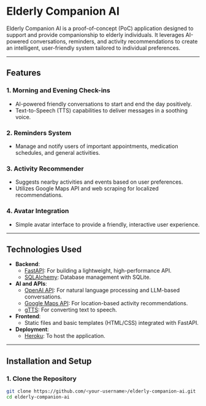 # Elderly Companion AI

Elderly Companion AI is a proof-of-concept (PoC) application designed to support and provide companionship to elderly individuals. It leverages AI-powered conversations, reminders, and activity recommendations to create an intelligent, user-friendly system tailored to individual preferences.

---

## Features

### 1. **Morning and Evening Check-ins**
   - AI-powered friendly conversations to start and end the day positively.
   - Text-to-Speech (TTS) capabilities to deliver messages in a soothing voice.

### 2. **Reminders System**
   - Manage and notify users of important appointments, medication schedules, and general activities.

### 3. **Activity Recommender**
   - Suggests nearby activities and events based on user preferences.
   - Utilizes Google Maps API and web scraping for localized recommendations.

### 4. **Avatar Integration**
   - Simple avatar interface to provide a friendly, interactive user experience.

---

## Technologies Used

- **Backend**:
  - [FastAPI](https://fastapi.tiangolo.com/): For building a lightweight, high-performance API.
  - [SQLAlchemy](https://www.sqlalchemy.org/): Database management with SQLite.
- **AI and APIs**:
  - [OpenAI API](https://openai.com/): For natural language processing and LLM-based conversations.
  - [Google Maps API](https://developers.google.com/maps): For location-based activity recommendations.
  - [gTTS](https://pypi.org/project/gTTS/): For converting text to speech.
- **Frontend**:
  - Static files and basic templates (HTML/CSS) integrated with FastAPI.
- **Deployment**:
  - [Heroku](https://www.heroku.com/): To host the application.

---

## Installation and Setup

### 1. **Clone the Repository**
```bash
git clone https://github.com/<your-username>/elderly-companion-ai.git
cd elderly-companion-ai
